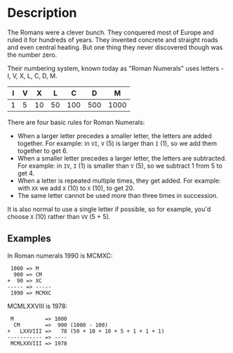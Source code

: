# Description

The Romans were a clever bunch.
They conquered most of Europe and ruled it for hundreds of years.
They invented concrete and straight roads and even central heating.
But one thing they never discovered though was the number zero.

Their numbering system, known today as "Roman Numerals" uses letters - I, V, X, L, C, D, M.

| I | V | X  | L  |  C  |  D  |  M   |
|---|---|----|----|-----|-----|------|
| 1 | 5 | 10 | 50 | 100 | 500 | 1000 |

There are four basic rules for Roman Numerals:

- When a larger letter precedes a smaller letter, the letters are added together. For example: in `VI`, `V` (5) is larger than `I` (1), so we add them together to get 6.
- When a smaller letter precedes a larger letter, the letters are subtracted. For example: in `IV`, `I` (1) is smaller than `V` (5), so we subtract 1 from 5 to get 4.
- When a letter is repeated multiple times, they get added. For example: with `XX` we add `X` (10) to `X` (10), to get 20.
- The same letter cannot be used more than three times in succession.

It is also normal to use a single letter if possible, so for example, you'd choose `X` (10) rather than `VV` (5 + 5).

## Examples

In Roman numerals 1990 is MCMXC:

```text
 1000 => M
  900 => CM
+  90 => XC
----- => -----
 1990 => MCMXC
```

MCMLXXVIII is 1978:

```text
 M          => 1000
  CM        =>  900 (1000 - 100)
+   LXXVIII =>   78 (50 + 10 + 10 + 5 + 1 + 1 + 1)
----------- => ----
 MCMLXXVIII => 1978
```

